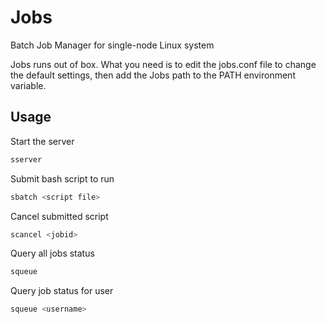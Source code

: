 # Jobs
Batch Job Manager for single-node Linux system

Jobs runs out of box. What you need is to edit the jobs.conf file to change the default settings, then add the Jobs path to the PATH environment variable.

## Usage
Start the server
```bash
sserver
```

Submit bash script to run
```bash
sbatch <script file>
```

Cancel submitted script
```bash
scancel <jobid>
```

Query all jobs status
```bash
squeue
```

Query job status for user
```bash
squeue <username>
```
